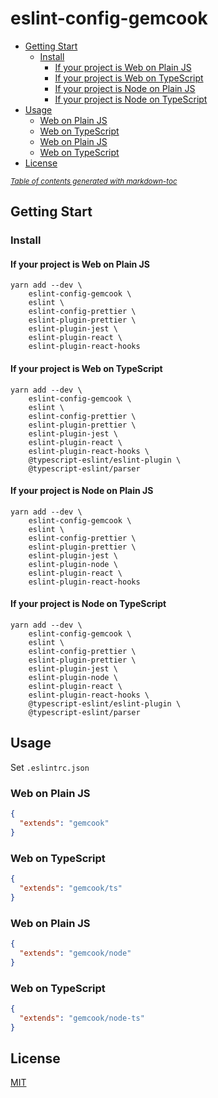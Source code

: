 # eslint-config-gemcook

- [Getting Start](#getting-start)
	* [Install](#install)
		+ [If your project is Web on Plain JS](#if-your-project-is-web-on-plain-js)
		+ [If your project is Web on TypeScript](#if-your-project-is-web-on-typescript)
		+ [If your project is Node on Plain JS](#if-your-project-is-node-on-plain-js)
		+ [If your project is Node on TypeScript](#if-your-project-is-node-on-typescript)
- [Usage](#usage)
	* [Web on Plain JS](#web-on-plain-js)
	* [Web on TypeScript](#web-on-typescript)
	* [Web on Plain JS](#web-on-plain-js-1)
	* [Web on TypeScript](#web-on-typescript-1)
- [License](#license)

<small><i><a href='http://ecotrust-canada.github.io/markdown-toc/'>Table of contents generated with markdown-toc</a></i></small>

## Getting Start

### Install

#### If your project is Web on Plain JS

```Shell
yarn add --dev \
	eslint-config-gemcook \
	eslint \
	eslint-config-prettier \
	eslint-plugin-prettier \
	eslint-plugin-jest \
	eslint-plugin-react \
	eslint-plugin-react-hooks
```

#### If your project is Web on TypeScript

```Shell
yarn add --dev \
	eslint-config-gemcook \
	eslint \
	eslint-config-prettier \
	eslint-plugin-prettier \
	eslint-plugin-jest \
	eslint-plugin-react \
	eslint-plugin-react-hooks \
	@typescript-eslint/eslint-plugin \
	@typescript-eslint/parser
```

#### If your project is Node on Plain JS

```Shell
yarn add --dev \
	eslint-config-gemcook \
	eslint \
	eslint-config-prettier \
	eslint-plugin-prettier \
	eslint-plugin-jest \
	eslint-plugin-node \
	eslint-plugin-react \
	eslint-plugin-react-hooks
```

#### If your project is Node on TypeScript

```Shell
yarn add --dev \
	eslint-config-gemcook \
	eslint \
	eslint-config-prettier \
	eslint-plugin-prettier \
	eslint-plugin-jest \
	eslint-plugin-node \
	eslint-plugin-react \
	eslint-plugin-react-hooks \
	@typescript-eslint/eslint-plugin \
	@typescript-eslint/parser
```

## Usage

Set `.eslintrc.json`

### Web on Plain JS

```JSON
{
  "extends": "gemcook"
}
```

### Web on TypeScript

```JSON
{
  "extends": "gemcook/ts"
}
```

### Web on Plain JS

```JSON
{
  "extends": "gemcook/node"
}
```

### Web on TypeScript

```JSON
{
  "extends": "gemcook/node-ts"
}
```

## License

[MIT](https://github.com/gemcook/eslint-config-gemcook/blob/master/LICENSE)
